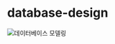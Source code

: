 # database-design

![데이터베이스 모델링](https://github.com/bjc1102/database-design/assets/71929440/0827ce38-5245-4281-8595-5b615c5c526e)
